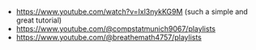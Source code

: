 - https://www.youtube.com/watch?v=Ixl3nykKG9M (such a simple and great tutorial)
- https://www.youtube.com/@compstatmunich9067/playlists
- https://www.youtube.com/@breathemath4757/playlists
